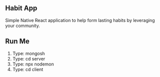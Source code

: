 ## Habit App

Simple Native React application to help form lasting habits by leveraging your community.

## Run Me

1. Type: mongosh
2. Type: cd server
3. Type: npx nodemon
4. Type: cd client